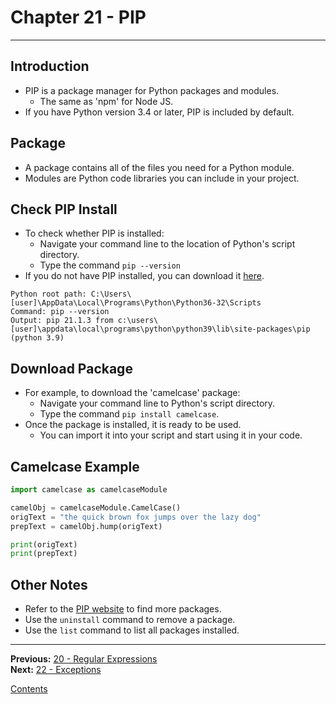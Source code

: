 # Chapter 21 - PIP

---

## Introduction
* PIP is a package manager for Python packages and modules.
	* The same as 'npm' for Node JS.
* If you have Python version 3.4 or later, PIP is included by default.

## Package
* A package contains all of the files you need for a Python module.
* Modules are Python code libraries you can include in your project.

## Check PIP Install
* To check whether PIP is installed:
	* Navigate your command line to the location of Python's script directory.
	* Type the command `pip --version`
* If you do not have PIP installed, you can download it [here](https://pypi.org/project/pip/).

```
Python root path: C:\Users\[user]\AppData\Local\Programs\Python\Python36-32\Scripts
Command: pip --version
Output: pip 21.1.3 from c:\users\[user]\appdata\local\programs\python\python39\lib\site-packages\pip (python 3.9)
```

## Download Package
* For example, to download the 'camelcase' package:
	* Navigate your command line to Python's script directory.
	* Type the command `pip install camelcase`.
* Once the package is installed, it is ready to be used.
	* You can import it into your script and start using it in your code.

## Camelcase Example

```python
import camelcase as camelcaseModule

camelObj = camelcaseModule.CamelCase()
origText = "the quick brown fox jumps over the lazy dog"
prepText = camelObj.hump(origText)

print(origText)
print(prepText)
```

## Other Notes
* Refer to the [PIP website](https://pypi.org/) to find more packages.
* Use the `uninstall` command to remove a package.
* Use the `list` command to list all packages installed.

---

**Previous:** [20 - Regular Expressions](./20-regex.md)  
**Next:** [22 - Exceptions](./22-exceptions.md)

[Contents](./readme.md)